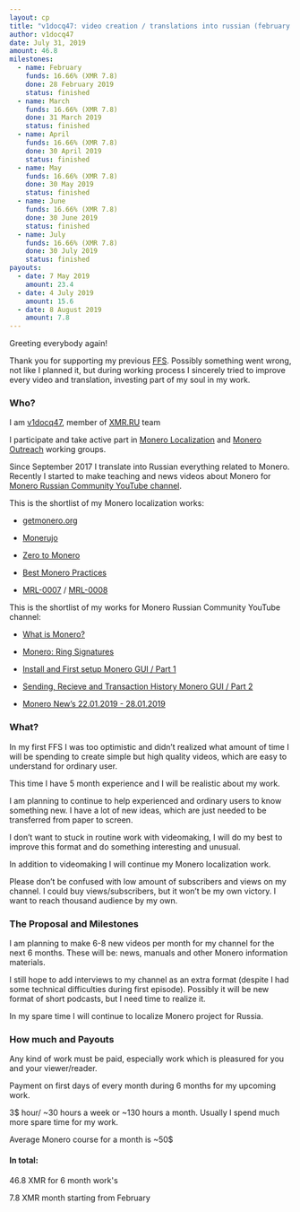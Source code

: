 ```yaml
---
layout: cp
title: "v1docq47: video creation / translations into russian (february - july)"
author: v1docq47
date: July 31, 2019
amount: 46.8
milestones:
  - name: February
    funds: 16.66% (XMR 7.8)
    done: 28 February 2019
    status: finished
  - name: March
    funds: 16.66% (XMR 7.8)
    done: 31 March 2019
    status: finished
  - name: April
    funds: 16.66% (XMR 7.8)
    done: 30 April 2019
    status: finished
  - name: May
    funds: 16.66% (XMR 7.8)
    done: 30 May 2019
    status: finished
  - name: June
    funds: 16.66% (XMR 7.8)
    done: 30 June 2019
    status: finished
  - name: July
    funds: 16.66% (XMR 7.8)
    done: 30 July 2019
    status: finished
payouts:
  - date: 7 May 2019
    amount: 23.4
  - date: 4 July 2019
    amount: 15.6
  - date: 8 August 2019
    amount: 7.8
---
```


Greeting everybody again!

Thank you for supporting my previous [FFS](https://forum.getmonero.org/9/work-in-progress/90573/moving-instructions-and-manuals-into-the-video-format-and-launching-news-feeds). Possibly something went wrong, not like I planned it, but during working process I sincerely tried to improve every video and translation, investing part of my soul in my work.


### Who?

I am [v1docq47](https://t.me/v1docq47), member of [XMR.RU](https://xmr.ru/) team

I participate and take active part in [Monero Localization](https://taiga.getmonero.org/profile/v1docq47) and [Monero Outreach](https://taiga.getmonero.org/profile/v1docq47) working groups.

Since September 2017 I translate into Russian everything related to Monero. Recently I started to make teaching and news videos about Monero for [Monero Russian Community YouTube channel](https://www.youtube.com/channel/UChZc5PLsbP5zeFrmOYMKGmA).

This is the shortlist of my Monero localization works:

* [getmonero.org](https://repo.getmonero.org/monero-project/monero-site/merge_requests/913)

* [Monerujo](https://github.com/m2049r/xmrwallet/pull/278)

* [Zero to Monero](https://www.pdf-archive.com/2018/09/22/zero-to-monero-1-0-0-russian-translate/)

* [Best Monero Practices](https://github.com/monero-ecosystem/outreach-docs/pull/68)

* [MRL-0007](https://xmr.ru/threads/786/) / [MRL-0008](https://xmr.ru/threads/788/)


This is the shortlist of my works for Monero Russian Community YouTube channel:

* [What is Monero?](https://www.youtube.com/watch?v=YfeRXFT3ECY)

* [Monero: Ring Signatures](https://www.youtube.com/watch?v=8Z8k8ijjn8g)

* [Install and First setup Monero GUI / Part 1](https://www.youtube.com/watch?v=lxvB5uLQEAA)

* [Sending, Recieve and Transaction History Monero GUI / Part 2](https://www.youtube.com/watch?v=Q_c50v8YFok)

- [Monero New’s 22.01.2019 - 28.01.2019](https://www.youtube.com/watch?v=TtzdGKfn4z4)


### What?

In my first FFS I was too optimistic and didn’t realized what amount of time I will be spending to create simple but high quality videos, which are easy to understand for ordinary user.

This time I have 5 month experience and I will be realistic about my work.

I am planning to continue to help experienced and ordinary users to know something new. I have a lot of new ideas, which are just needed to be transferred from paper to screen.

I don’t want to stuck in routine work with videomaking, I will do my best to improve this format and do something interesting and unusual.

In addition to videomaking I will continue my Monero localization work.

Please don’t be confused with low amount of subscribers and views on my channel. I could buy views/subscribers, but it won’t be my own victory. I want to reach thousand audience by my own.


### The Proposal and Milestones

I am planning to make 6-8 new videos per month for my channel for the next 6 months. These will be: news, manuals and other Monero information materials.

I still hope to add interviews to my channel as an extra format (despite I had some technical difficulties during first episode). Possibly it will be new format of short podcasts, but I need time to realize it.

In my spare time I will continue to localize Monero project for Russia.


### How much and Payouts

Any kind of work must be paid, especially work which is pleasured for you and your viewer/reader.

Payment on first days of every month during 6 months for my upcoming work.

3$ hour/ ~30 hours a week or ~130 hours a month. Usually I spend much more spare time for my work.

Average Monero course for a month is ~50$

#### In total:

46.8 XMR for 6 month work's

7.8 XMR month starting from February
